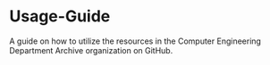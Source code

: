 # Usage-Guide
A guide on how to utilize the resources in the Computer Engineering Department Archive organization on GitHub.
